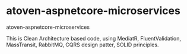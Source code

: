 # atoven-aspnetcore-microservices
atoven-aspnetcore-microservices

This is Clean Architecture based code, using MediatR, FluentValidation, MassTransit, RabbitMQ, CQRS design patter, SOLID principles.
